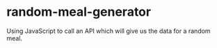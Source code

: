 # random-meal-generator
Using JavaScript to call an API which will give us the data for a random meal.
